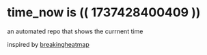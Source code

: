 # time_now is (( 1737428400409 ))

an automated repo that shows the currnent time

inspired by [breakingheatmap](https://github.com/breakingheatmap/breakingheatmap)